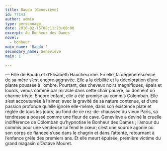 ```yaml
---
title: Baudu (Geneviève)
id: 77143
author: admin
type: personnage
date: 2010-02-15T08:11:23+00:00
excerpt: Au Bonheur des Dames
novel:
  - bonheur
main_name: 'Baudu '
secondary_name: Geneviève
main: 1

---
```

— Fille de Baudu et d&rsquo;Elisabeth Hauchecorne. En elle, la dégénérescence de sa mère s&rsquo;est encore aggravée. Elle a la débilité et la décoloration d&rsquo;une plante poussée à l&rsquo;ombre. Pourtant, des cheveux noirs magnifiques, épais et lourds, venus comme par miracle dans cette chair pauvre, lui donnent un charme triste. Encore enfant, elle a été promise au commis Colomban. Elle s&rsquo;est accoutumée à l&rsquo;aimer, avec la gravité de sa nature contenue, et d&rsquo;une passion profonde qu&rsquo;elle ignore elle-même, dans son existence plate et réglée de tous les jours; au fond de ce rez-de-chaussée du vieux Paris, sa tendresse a poussé comme une fleur de cave. Geneviève a deviné la cruelle indifférence de Colomban qu&rsquo;hypnotise le Bonheur des Dames ; l&rsquo;amour du commis pour une vendeuse lui fend le cœur; c&rsquo;est une sourde agonie où son corps de fiancée s&rsquo;use dans le chagrin et dans l&rsquo;attente, retournant à l&rsquo;enfance grêle des premiers ans. Et elle meurt épuisée, première victime du grand magasin d&rsquo;Octave Mouret. 